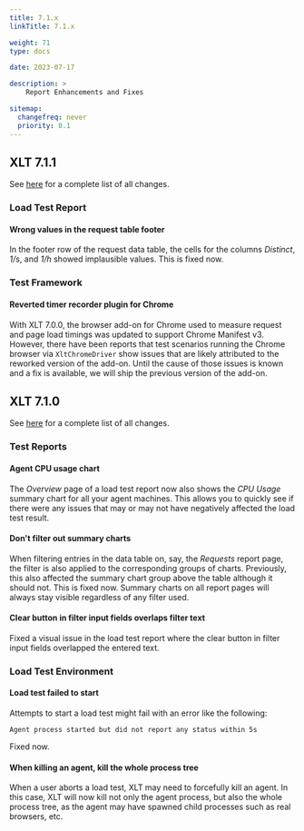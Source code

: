 ```yaml
---
title: 7.1.x
linkTitle: 7.1.x

weight: 71
type: docs

date: 2023-07-17

description: >
    Report Enhancements and Fixes

sitemap:
  changefreq: never
  priority: 0.1
---
```


## XLT 7.1.1

See [here](https://github.com/Xceptance/XLT/milestone/26?closed=1) for a complete list of all changes.


### Load Test Report

#### Wrong values in the request table footer

In the footer row of the request data table, the cells for the columns *Distinct*, *1/s*, and *1/h* showed implausible values. This is fixed now.


### Test Framework

#### Reverted timer recorder plugin for Chrome

With XLT 7.0.0, the browser add-on for Chrome used to measure request and page load timings was updated to support Chrome Manifest v3. However, there have been reports that test scenarios running the Chrome browser via `XltChromeDriver` show issues that are likely attributed to the reworked version of the add-on. Until the cause of those issues is known and a fix is available, we will ship the previous version of the add-on.


## XLT 7.1.0

See [here](https://github.com/Xceptance/XLT/milestone/27?closed=1) for a complete list of all changes.


### Test Reports

#### Agent CPU usage chart

The *Overview* page of a load test report now also shows the *CPU Usage* summary chart for all your agent machines. This allows you to quickly see if there were any issues that may or may not have negatively affected the load test result.

#### Don't filter out summary charts

When filtering entries in the data table on, say, the *Requests* report page, the filter is also applied to the corresponding groups of charts. Previously, this also affected the summary chart group above the table although it should not. This is fixed now. Summary charts on all report pages will always stay visible regardless of any filter used.

#### Clear button in filter input fields overlaps filter text

Fixed a visual issue in the load test report where the clear button in filter input fields overlapped the entered text.


### Load Test Environment

#### Load test failed to start

Attempts to start a load test might fail with an error like the following:

```
Agent process started but did not report any status within 5s
```

Fixed now.

#### When killing an agent, kill the whole process tree

When a user aborts a load test, XLT may need to forcefully kill an agent. In this case, XLT will now kill not only the agent process, but also the whole process tree, as the agent may have spawned child processes such as real browsers, etc.
